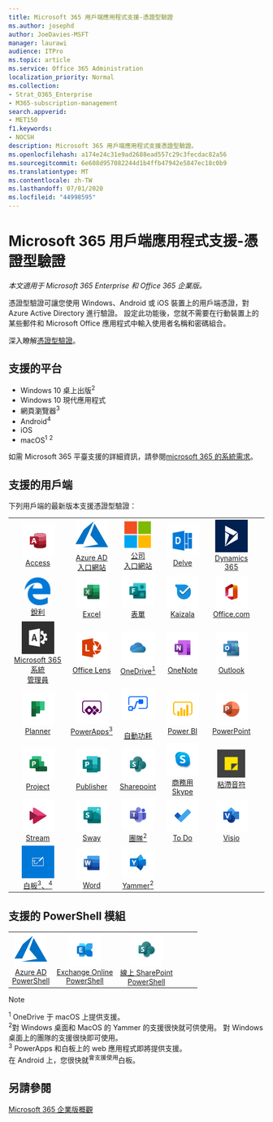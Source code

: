 ```yaml
---
title: Microsoft 365 用戶端應用程式支援-憑證型驗證
ms.author: josephd
author: JoeDavies-MSFT
manager: laurawi
audience: ITPro
ms.topic: article
ms.service: Office 365 Administration
localization_priority: Normal
ms.collection:
- Strat_O365_Enterprise
- M365-subscription-management
search.appverid:
- MET150
f1.keywords:
- NOCSH
description: Microsoft 365 用戶端應用程式支援憑證型驗證。
ms.openlocfilehash: a174e24c31e9ad2688ead557c29c3fecdac82a56
ms.sourcegitcommit: 6e608d957082244d1b4ffb47942e5847ec18c0b9
ms.translationtype: MT
ms.contentlocale: zh-TW
ms.lasthandoff: 07/01/2020
ms.locfileid: "44998595"
---
```

# <a name="microsoft-365-client-app-support--certificate-based-authentication"></a>Microsoft 365 用戶端應用程式支援-憑證型驗證

*本文適用于 Microsoft 365 Enterprise 和 Office 365 企業版。*

憑證型驗證可讓您使用 Windows、Android 或 iOS 裝置上的用戶端憑證，對 Azure Active Directory 進行驗證。 設定此功能後，您就不需要在行動裝置上的某些郵件和 Microsoft Office 應用程式中輸入使用者名稱和密碼組合。

深入瞭解[憑證型驗證](https://docs.microsoft.com/azure/active-directory/authentication/active-directory-certificate-based-authentication-get-started)。

## <a name="supported-platforms"></a>支援的平台

 - Windows 10 桌上出版<sup>2</sup>
 - Windows 10 現代應用程式
 - 網頁瀏覽器<sup>3</sup>
 - Android<sup>4</sup>
 - iOS
 - macOS<sup>1</sup> <sup>2</sup>

如需 Microsoft 365 平臺支援的詳細資訊，請參閱[microsoft 365 的系統需求](https://products.office.com/office-system-requirements)。

## <a name="supported-clients"></a>支援的用戶端

下列用戶端的最新版本支援憑證型驗證：

| | | | | | |
|:---:|:---:|:---:|:---:|:---:|:---:|
| ![Access 圖示](media/o365-access-64x64.png) <br> [Access](https://products.office.com/access) | ![Azure 圖示](media/o365-azure-64x64.png) <br> [Azure AD <br> 入口網站](https://azure.microsoft.com/features/azure-portal/) | ![公司入口網站圖示](media/o365-microsoft-64x64.png) <br> [公司 <br> 入口網站](https://docs.microsoft.com/intune-user-help/sign-in-to-the-company-portal) | ![Delve 圖示](media/o365-delve-64x64.png) <br> [Delve](https://products.office.com/business/intelligent-search) | ![Dynamics 365 圖示](media/o365-dynamics365-64x64.png) <br> [Dynamics 365](https://dynamics.microsoft.com) 
| ![Edge 圖示](media/o365-edge-64x64.png) <br> [銳利](https://www.microsoft.com/windows/microsoft-edge) | ![Excel 圖示](media/o365-excel-64x64.png) <br> [Excel](https://products.office.com/excel) | ![表單圖示](media/o365-forms-64x64.png) <br> [表單](https://flow.microsoft.com/connectors/shared_microsoftforms/microsoft-forms/) | ![Kaizala 圖示](media/o365-kaizala-64x64.png) <br> [Kaizala](https://products.office.com/en/business/microsoft-kaizala) | ![Office.com 圖示](media/o365-office-64x64.png) <br> [Office.com](https://www.office.com/) 
| ![Office 365 系統管理員圖示](media/o365-o365admin-64x64.png) <br> [Microsoft 365 系統 <br> 管理員](https://products.office.com/business/manage-office-365-admin-app) | ![鏡頭圖示](media/o365-lens-64x64.png) <br> [Office Lens](https://www.microsoft.com/p/office-lens/9wzdncrfj3t8?activetab=pivot%3Aoverviewtab) | ![商務用 OneDrive 圖示](media/o365-OneDrive-64x64.png) <br> [OneDrive<sup>1</sup>](https://products.office.com/onedrive-for-business/online-cloud-storage) |  ![OneNote 圖示](media/o365-OneNote-64x64.png) <br> [OneNote](https://products.office.com/onenote) | ![Outlook 圖示](media/o365-outlook-64x64.png) <br> [Outlook](https://products.office.com/outlook) 
| ![Planner 圖示](media/o365-planner-64x64.png) <br> [Planner](https://products.office.com/business/task-management-software) | ![PowerApps 圖示](media/o365-powerapps-64x64.png) <br> [PowerApps<sup>3</sup>](https://powerapps.microsoft.com) | ![電源自動圖示](media/o365-flow-64x64.png) <br> [<br>自動功耗](https://flow.microsoft.com) | ![PowerBI 圖示](media/o365-powerbi-64x64.png) <br> [Power BI](https://powerbi.microsoft.com)| ![PowerPoint 圖示](media/o365-powerpoint-64x64.png) <br> [PowerPoint](https://products.office.com/powerpoint) 
| ![Project 圖示](media/o365-project-64x64.png) <br> [Project](https://products.office.com/project) | ![Publisher 圖示](media/o365-publisher-64x64.png) <br> [Publisher](https://products.office.com/publisher) | ![SharePoint 圖示](media/o365-sharepoint-64x64.png) <br> [Sharepoint](https://products.office.com/sharepoint) | ![商務用 Skype 圖示](media/o365-skypeforbusiness-64x64.png) <br> [商務用 Skype <br>](https://www.skype.com/business/) | ![粘滯音符圖示](media/o365-stickynotes-64x64.png) <br> [粘滯音符](https://www.microsoft.com/p/microsoft-sticky-notes/9nblggh4qghw) 
| ![Stream 圖示](media/o365-stream-64x64.png) <br> [Stream](https://stream.microsoft.com) | ![Sway 圖示](media/o365-sway-64x64.png) <br> [Sway](https://sway.com) | ![Teams 圖示](media/o365-teams-64x64.png) <br> [團隊<sup>2</sup>](https://products.office.com/microsoft-teams/group-chat-software) | ![待辦事項圖示](media/o365-todo-64x64.png) <br> [To Do](https://todo.microsoft.com) | ![Visio 圖示](media/o365-visio-64x64.png) <br> [Visio](https://products.office.com/visio/flowchart-software) 
| ![Whiteboard 圖示](media/o365-whiteboard-64x64.png) <br> [白板<sup>3</sup>、<sup>4</sup>](https://whiteboard.microsoft.com/) | ![Word 圖示](media/o365-word-64x64.png) <br> [Word](https://products.office.com/word) | ![Yammer 圖示](media/o365-yammer-64x64.png) <br> [Yammer<sup>2</sup>](https://products.office.com/yammer/yammer-overview) |

## <a name="supported-powershell-modules"></a>支援的 PowerShell 模組

| | | | | | |
|:---:|:---:|:---:|:---:|:---:|:---:|
| ![Azure 圖示](media/o365-azure-64x64.png) <br> [Azure AD <br> PowerShell](https://docs.microsoft.com/powershell/azure/active-directory/overview?view=azureadps-2.0) | ![Exchange 圖示](media/o365-exchange-64x64.png) <br> [Exchange Online <br> PowerShell](https://docs.microsoft.com/powershell/exchange/exchange-online/exchange-online-powershell?view=exchange-ps) | ![SharePoint 圖示](media/o365-sharepoint-64x64.png) <br> [線上 SharePoint <br> PowerShell](https://docs.microsoft.com/powershell/sharepoint/sharepoint-online/connect-sharepoint-online)

> [!NOTE]
> <sup>1</sup> OneDrive 于 macOS 上提供支援。 <br>
> <sup>2</sup>對 Windows 桌面和 MacOS 的 Yammer 的支援很快就可供使用。 對 Windows 桌面上的團隊的支援很快即可使用。<br>
> <sup>3</sup> PowerApps 和白板上的 web 應用程式即將提供支援。 <br>
> 在 Android 上，您很快就<sup>會支援使用</sup>白板。

## <a name="see-also"></a>另請參閱

[Microsoft 365 企業版概觀](https://docs.microsoft.com/microsoft-365/enterprise/microsoft-365-overview)
